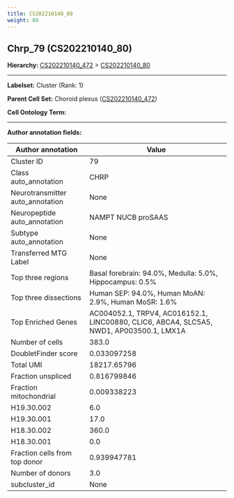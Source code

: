 ```yaml
---
title: CS202210140_80
weight: 80
---
```

## Chrp_79 (CS202210140_80)
<b>Hierarchy: </b>
[CS202210140_472](https://purl.brain-bican.org/taxonomy/CS202210140#CS202210140_472) >
[CS202210140_80](https://purl.brain-bican.org/taxonomy/CS202210140#CS202210140_80)

---


**Labelset:** Cluster (Rank: 1)

**Parent Cell Set:** Choroid plexus ([CS202210140_472](https://purl.brain-bican.org/taxonomy/CS202210140#CS202210140_472))



**Cell Ontology Term:** 

[MARKER GENES.]: #


---

[TRANSFERRED ANNOTATIONS.]: #


[AUTHOR ANNOTATION FIELDS.]: #


**Author annotation fields:**

| Author annotation | Value |
|-------------------|-------|
|Cluster ID|79|
|Class auto_annotation|CHRP|
|Neurotransmitter auto_annotation|None|
|Neuropeptide auto_annotation|NAMPT NUCB proSAAS|
|Subtype auto_annotation|None|
|Transferred MTG Label|None|
|Top three regions|Basal forebrain: 94.0%, Medulla: 5.0%, Hippocampus: 0.5%|
|Top three dissections|Human SEP: 94.0%, Human MoAN: 2.9%, Human MoSR: 1.6%|
|Top Enriched Genes|AC004052.1, TRPV4, AC016152.1, LINC00880, CLIC6, ABCA4, SLC5A5, NWD1, AP003500.1, LMX1A|
|Number of cells|383.0|
|DoubletFinder score|0.033097258|
|Total UMI|18217.65796|
|Fraction unspliced|0.816799846|
|Fraction mitochondrial|0.009338223|
|H19.30.002|6.0|
|H19.30.001|17.0|
|H18.30.002|360.0|
|H18.30.001|0.0|
|Fraction cells from top donor|0.939947781|
|Number of donors|3.0|
|subcluster_id|None|
